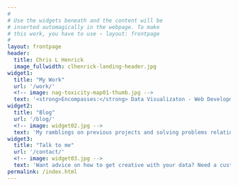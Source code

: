 ```yaml
---
#
# Use the widgets beneath and the content will be
# inserted automagically in the webpage. To make
# this work, you have to use › layout: frontpage
#
layout: frontpage
header:
  title: Chris L Henrick 
  image_fullwidth: clhenrick-landing-header.jpg
widget1:
  title: "My Work"
  url: '/work/'
  <!-- image: nag-toxicity-map01-thumb.jpg -->
  text: '<strong>Encompasses:</strong> Data Visualizaton - Web Development - Cartographic Design - Open Source GIS - Data Wrangling'
widget2:
  title: "Blog"
  url: '/blog/'
  <!-- image: widget02.jpg -->
  text: 'My ramblings on previous projects and solving problems relating to the web, data, cartography, and design.' 
widget3:
  title: "Talk to me"
  url: '/contact/'
  <!-- image: widget03.jpg -->
  text: 'Want advice on how to get creative with your data? Need a custom mapping solution? Or just want to say hello?'
permalink: /index.html
---
```



